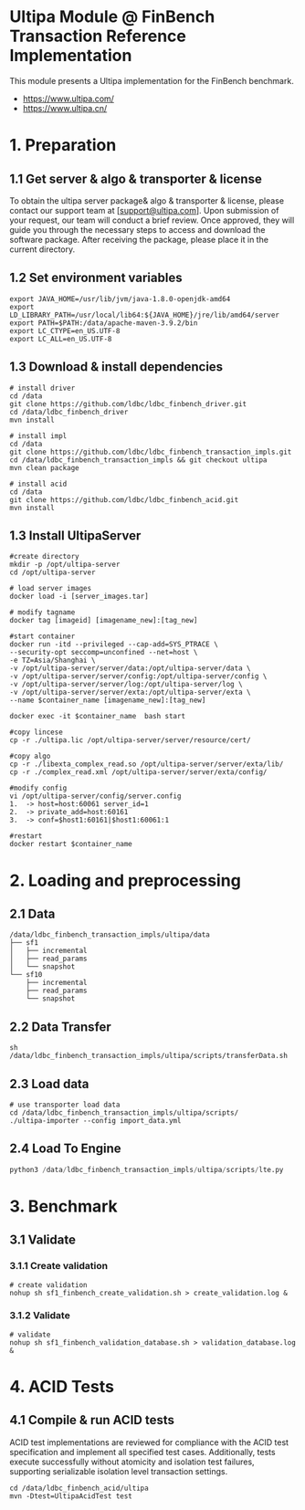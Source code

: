 # Ultipa Module @ FinBench Transaction Reference Implementation

This module presents a Ultipa implementation for the FinBench benchmark.

- https://www.ultipa.com/
- https://www.ultipa.cn/

# 1. Preparation

## 1.1  Get server & algo & transporter & license

To obtain the ultipa server package& algo & transporter & license, please contact our support team at [support@ultipa.com]. Upon submission of your request, our team will conduct a brief review. Once approved, they will guide you through the necessary steps to access and download the software package. After receiving the package, please place it in the current directory.

## 1.2 Set environment variables

```
export JAVA_HOME=/usr/lib/jvm/java-1.8.0-openjdk-amd64
export LD_LIBRARY_PATH=/usr/local/lib64:${JAVA_HOME}/jre/lib/amd64/server
export PATH=$PATH:/data/apache-maven-3.9.2/bin
export LC_CTYPE=en_US.UTF-8
export LC_ALL=en_US.UTF-8
```

## 1.3 Download & install dependencies

```
# install driver
cd /data
git clone https://github.com/ldbc/ldbc_finbench_driver.git
cd /data/ldbc_finbench_driver
mvn install

# install impl
cd /data
git clone https://github.com/ldbc/ldbc_finbench_transaction_impls.git
cd /data/ldbc_finbench_transaction_impls && git checkout ultipa
mvn clean package

# install acid
cd /data
git clone https://github.com/ldbc/ldbc_finbench_acid.git
mvn install
```

## 1.3  Install  UltipaServer

```
#create directory
mkdir -p /opt/ultipa-server
cd /opt/ultipa-server

# load server images
docker load -i [server_images.tar]

# modify tagname
docker tag [imageid] [imagename_new]:[tag_new]

#start container
docker run -itd --privileged --cap-add=SYS_PTRACE \
--security-opt seccomp=unconfined --net=host \
-e TZ=Asia/Shanghai \
-v /opt/ultipa-server/server/data:/opt/ultipa-server/data \
-v /opt/ultipa-server/server/config:/opt/ultipa-server/config \
-v /opt/ultipa-server/server/log:/opt/ultipa-server/log \
-v /opt/ultipa-server/server/exta:/opt/ultipa-server/exta \
--name $container_name [imagename_new]:[tag_new] 

docker exec -it $container_name  bash start

#copy lincese
cp -r ./ultipa.lic /opt/ultipa-server/server/resource/cert/

#copy algo
cp -r ./libexta_complex_read.so /opt/ultipa-server/server/exta/lib/
cp -r ./complex_read.xml /opt/ultipa-server/server/exta/config/

#modify config
vi /opt/ultipa-server/config/server.config
1.  -> host=host:60061 server_id=1
2.  -> private_add=host:60161
3.  -> conf=$host1:60161|$host1:60061:1

#restart 
docker restart $container_name

```

# 2. Loading and preprocessing

## 2.1 Data

```
/data/ldbc_finbench_transaction_impls/ultipa/data
├── sf1
│   ├── incremental
│   ├── read_params
│   └── snapshot
└── sf10
    ├── incremental
    ├── read_params
    └── snapshot
```

## 2.2  Data Transfer

```
sh /data/ldbc_finbench_transaction_impls/ultipa/scripts/transferData.sh
```

## 2.3 Load data

```
# use transporter load data
cd /data/ldbc_finbench_transaction_impls/ultipa/scripts/
./ultipa-importer --config import_data.yml
```

## 2.4  Load To Engine

```python 
python3 /data/ldbc_finbench_transaction_impls/ultipa/scripts/lte.py
```

# 3. Benchmark

## 3.1 Validate

### 3.1.1 Create validation

```
# create validation
nohup sh sf1_finbench_create_validation.sh > create_validation.log &
```

### 3.1.2 Validate

```
# validate
nohup sh sf1_finbench_validation_database.sh > validation_database.log &
```

# 4. ACID Tests

## 4.1 Compile & run ACID tests

ACID test implementations are reviewed for compliance with the ACID test specification and implement all specified test cases. Additionally, tests execute successfully without atomicity and isolation test failures, supporting serializable isolation level transaction settings.

```
cd /data/ldbc_finbench_acid/ultipa
mvn -Dtest=UltipaAcidTest test
```

